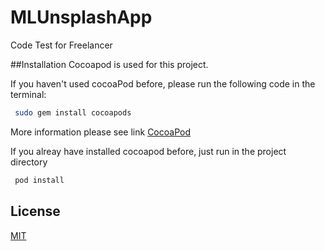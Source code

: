# MLUnsplashApp
Code Test for Freelancer

##Installation
Cocoapod is used for this project.

If you haven't used cocoaPod before, please run the following code in the terminal: 

```bash
 sudo gem install cocoapods
```
More information please see link [CocoaPod](https://guides.cocoapods.org/using/getting-started.html)

If you alreay have installed cocoapod before, just run in the project directory

```bash
 pod install
 ```
 
 ## License
[MIT](https://choosealicense.com/licenses/mit/)
